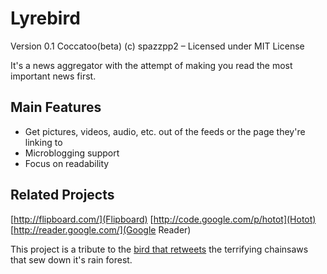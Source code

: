 Lyrebird
========

Version 0.1 Coccatoo(beta)
(c) spazzpp2 – Licensed under MIT License

It's a news aggregator with the attempt of making you read the most important news first.

Main Features
-------------

* Get pictures, videos, audio, etc. out of the feeds or the page they're linking to
* Microblogging support
* Focus on readability

Related Projects
----------------
[http://flipboard.com/](Flipboard)
[http://code.google.com/p/hotot](Hotot)
[http://reader.google.com/](Google Reader)

This project is a tribute to the [bird that retweets](http://youtu.be/7XiQDgNUEMw) the terrifying chainsaws that sew down it's rain forest.
